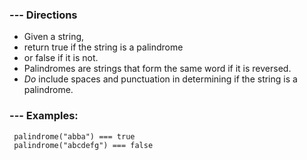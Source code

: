 ### --- Directions
  - Given a string, 
  - return true if the string is a palindrome
  - or false if it is not.  
  - Palindromes are strings that form the same word if it is reversed. 
  - *Do* include spaces and punctuation in determining if the string is a palindrome.
### --- Examples:
  ```
   palindrome("abba") === true
   palindrome("abcdefg") === false
  ```